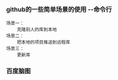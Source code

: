 ### github的一些简单场景的使用 --命令行
    场景一：
        克隆别人的库到本地
    场景二：
        把本地的项目推送到远程库
    场景三：
        更新库

### 百度脑图
